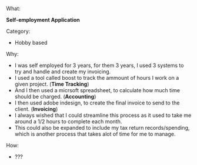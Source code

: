 What:

**Self-employment Application**

Category: 

- Hobby based
 
Why:

- I was self employed for 3 years, for them 3 years, I used 3 systems to try and handle and create my invoicing.
- I used a tool called boost to track the ammount of hours I work on a given project. (**Time Tracking**)
- And I then used a micrsoft spreadsheet, to calculate how much time should be charged. (**Accounting**)
- I then used adobe indesign, to create the final invoice to send to the client. (**Invoicing**)
- I always wished that I could streamline this process as it used to take me around a 1/2 hours to complete each month.
- This could also be expanded to include my tax return records/spending, which is another process that takes alot of time for me to manage.

How:

- ???